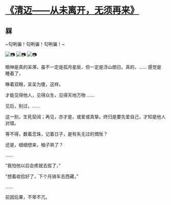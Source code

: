 # [《清迈——从未离开，无须再来》](https://github.com/raffello/raffello.github.io)

## 槑

~勾咧骗！勾咧骗！勾咧骗！~

![📷](https://user-images.githubusercontent.com/63034623/78786759-e0878d00-79db-11ea-92de-d2b1ae469437.jpg)
![📷](https://user-images.githubusercontent.com/63034623/78786755-dfeef680-79db-11ea-8078-38c15e7572c2.JPG)
![📷](https://user-images.githubusercontent.com/63034623/78786735-d9607f00-79db-11ea-8b2d-cad9f4dd3e11.JPG)

眼神是真的呆滞，虽不一定是孤月星辰，但一定是浮山朗日。真的，…… 感觉是睡着了，

睁着双眼，呆呆为傻，这样。

才能见得他人，见得众生，见得天地万物 ……

见后，别过，……

这一别，生死契阔；再见，亦才是，或爱或真挚。终归是要先爱自己，才知是他人对错。

等不得，数着念珠，记着日子，是有失无过的惆怅？

还是，细细想来，柚子熟了？

……

“我怕他以后会疼就去拔了，”

“想着收拾好了，下个月骑车去西藏，”

……

前因后果，不卑不亢。
